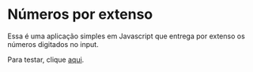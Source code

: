 # Números por extenso

Essa é uma aplicação simples em Javascript que entrega por extenso os números digitados no input.

Para testar, clique [aqui](https://numero-por-extenso-rafamax.netlify.app/).